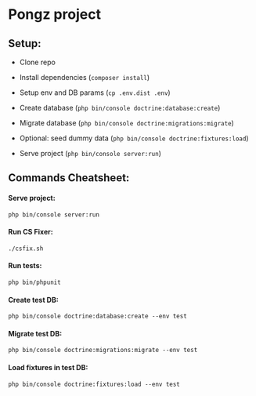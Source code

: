 # Pongz project

## Setup:

- Clone repo

- Install dependencies (`composer install`)

- Setup env and DB params (`cp .env.dist .env`)

- Create database (`php bin/console doctrine:database:create`)

- Migrate database (`php bin/console doctrine:migrations:migrate`)

- Optional: seed dummy data (`php bin/console doctrine:fixtures:load`)

- Serve project (`php bin/console server:run`)

## Commands Cheatsheet:

#### Serve project:
`php bin/console server:run`

#### Run CS Fixer:
`./csfix.sh`

#### Run tests:
`php bin/phpunit`

#### Create test DB:
`php bin/console doctrine:database:create --env test`

#### Migrate test DB:
`php bin/console doctrine:migrations:migrate --env test`

#### Load fixtures in test DB:
`php bin/console doctrine:fixtures:load --env test`
